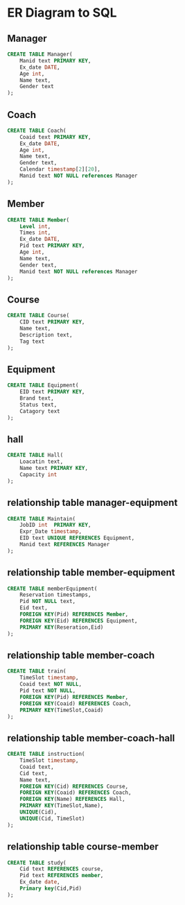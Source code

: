 # ER Diagram to SQL

## Manager

```sql
CREATE TABLE Manager(
    Manid text PRIMARY KEY,
    Ex_date DATE,
    Age int,
    Name text,
    Gender text
);
```

## Coach
```sql
CREATE TABLE Coach(
    Coaid text PRIMARY KEY,
    Ex_date DATE,
    Age int,
    Name text,
    Gender text,
    Calendar timestamp[2][20],
    Manid text NOT NULL references Manager
);
```
## Member
```sql
CREATE TABLE Member(
    Level int,
    Times int,
    Ex_date DATE,
    Pid text PRIMARY KEY,
    Age int,
    Name text,
    Gender text,
    Manid text NOT NULL references Manager
);
```
## Course
```sql
CREATE TABLE Course(
    CID text PRIMARY KEY,
    Name text,
    Description text,
    Tag text
);
```
## Equipment
```sql
CREATE TABLE Equipment(
    EID text PRIMARY KEY,
    Brand text,
    Status text,
    Catagory text
);
```
## hall
```sql
CREATE TABLE Hall(
    Loacatin text,
    Name text PRIMARY KEY,
    Capacity int
);
```
## relationship table manager-equipment
```sql
CREATE TABLE Maintain(
    JobID int  PRIMARY KEY,
    Expr_Date timestamp,
    EID text UNIQUE REFERENCES Equipment,
    Manid text REFERENCES Manager
);
```


## relationship table member-equipment
```sql
CREATE TABLE memberEquipment(
    Reservation timestamps,
    Pid NOT NULL text,
    Eid text,
    FOREIGN KEY(Pid) REFERENCES Member,
    FOREIGN KEY(Eid) REFERENCES Equipment,
    PRIMARY KEY(Reseration,Eid)
);
```
## relationship table member-coach
```sql
CREATE TABLE train(
    TimeSlot timestamp,
    Coaid text NOT NULL,
    Pid text NOT NULL,
    FOREIGN KEY(Pid) REFERENCES Member,
    FOREIGN KEY(Coaid) REFERENCES Coach,
    PRIMARY KEY(TimeSlot,Coaid)
);
```
## relationship table member-coach-hall
```sql
CREATE TABLE instruction(
    TimeSlot timestamp,
    Coaid text,
    Cid text,
    Name text,
    FOREIGN KEY(Cid) REFERENCES Course,
    FOREIGN KEY(Coaid) REFERENCES Coach,
    FOREIGN KEY(Name) REFERENCES Hall,
    PRIMARY KEY(TimeSlot,Name),
    UNIQUE(Cid),
    UNIQUE(Cid, TimeSlot)
);
```
## relationship table course-member
```sql
CREATE TABLE study(
    Cid text REFERENCES course,
    Pid text REFERENCES member,
    Ex_date date,
    Primary key(Cid,Pid)
);
```
